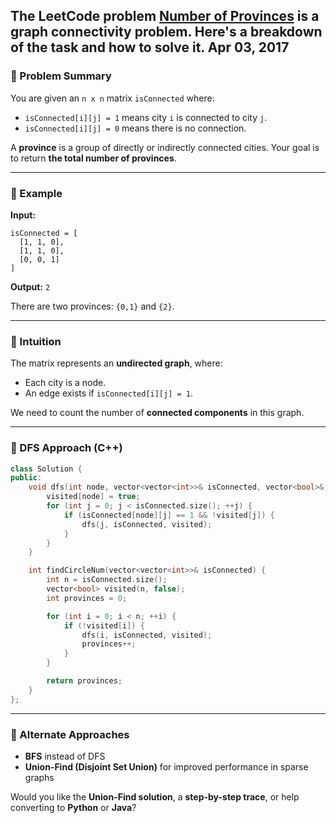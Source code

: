 The LeetCode problem [**Number of Provinces**](https://leetcode.com/problems/number-of-provinces/description/) is a **graph connectivity** problem. Here's a breakdown of the task and how to solve it.
Apr 03, 2017
---

### 🔹 Problem Summary

You are given an `n x n` matrix `isConnected` where:

* `isConnected[i][j] = 1` means city `i` is connected to city `j`.
* `isConnected[i][j] = 0` means there is no connection.

A **province** is a group of directly or indirectly connected cities. Your goal is to return **the total number of provinces**.

---

### 🔸 Example

**Input:**

```
isConnected = [
  [1, 1, 0],
  [1, 1, 0],
  [0, 0, 1]
]
```

**Output:** `2`

There are two provinces: `{0,1}` and `{2}`.

---

### 🔹 Intuition

The matrix represents an **undirected graph**, where:

* Each city is a node.
* An edge exists if `isConnected[i][j] = 1`.

We need to count the number of **connected components** in this graph.

---

### 🔸 DFS Approach (C++)

```cpp
class Solution {
public:
    void dfs(int node, vector<vector<int>>& isConnected, vector<bool>& visited) {
        visited[node] = true;
        for (int j = 0; j < isConnected.size(); ++j) {
            if (isConnected[node][j] == 1 && !visited[j]) {
                dfs(j, isConnected, visited);
            }
        }
    }

    int findCircleNum(vector<vector<int>>& isConnected) {
        int n = isConnected.size();
        vector<bool> visited(n, false);
        int provinces = 0;

        for (int i = 0; i < n; ++i) {
            if (!visited[i]) {
                dfs(i, isConnected, visited);
                provinces++;
            }
        }

        return provinces;
    }
};
```

---

### 🔹 Alternate Approaches

* **BFS** instead of DFS
* **Union-Find (Disjoint Set Union)** for improved performance in sparse graphs

Would you like the **Union-Find solution**, a **step-by-step trace**, or help converting to **Python** or **Java**?
